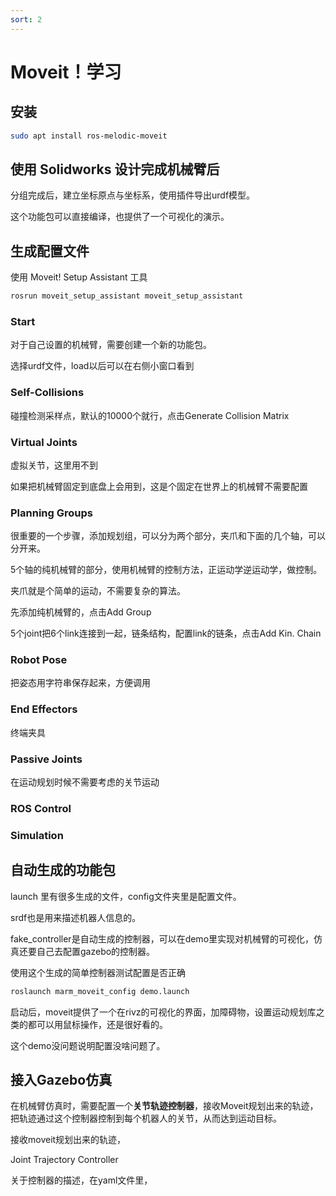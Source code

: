 ```yaml
---
sort: 2
---
```

# Moveit！学习


## 安装

```bash
sudo apt install ros-melodic-moveit
```


## 使用 Solidworks 设计完成机械臂后

分组完成后，建立坐标原点与坐标系，使用插件导出urdf模型。

这个功能包可以直接编译，也提供了一个可视化的演示。


## 生成配置文件

使用 Moveit! Setup Assistant 工具

```bash
rosrun moveit_setup_assistant moveit_setup_assistant 
```

### Start

对于自己设置的机械臂，需要创建一个新的功能包。

选择urdf文件，load以后可以在右侧小窗口看到

### Self-Collisions

碰撞检测采样点，默认的10000个就行，点击Generate Collision Matrix

### Virtual Joints

虚拟关节，这里用不到

如果把机械臂固定到底盘上会用到，这是个固定在世界上的机械臂不需要配置

### Planning Groups


很重要的一个步骤，添加规划组，可以分为两个部分，夹爪和下面的几个轴，可以分开来。

5个轴的纯机械臂的部分，使用机械臂的控制方法，正运动学逆运动学，做控制。

夹爪就是个简单的运动，不需要复杂的算法。


先添加纯机械臂的，点击Add Group

5个joint把6个link连接到一起，链条结构，配置link的链条，点击Add Kin. Chain



### Robot Pose

把姿态用字符串保存起来，方便调用

### End Effectors

终端夹具

### Passive Joints

在运动规划时候不需要考虑的关节运动

### ROS Control


### Simulation


## 自动生成的功能包

launch 里有很多生成的文件，config文件夹里是配置文件。

srdf也是用来描述机器人信息的。

fake_controller是自动生成的控制器，可以在demo里实现对机械臂的可视化，仿真还要自己去配置gazebo的控制器。

使用这个生成的简单控制器测试配置是否正确
```bash
roslaunch marm_moveit_config demo.launch
```

启动后，moveit提供了一个在rivz的可视化的界面，加障碍物，设置运动规划库之类的都可以用鼠标操作，还是很好看的。

这个demo没问题说明配置没啥问题了。



## 接入Gazebo仿真


在机械臂仿真时，需要配置一个**关节轨迹控制器**，接收Moveit规划出来的轨迹，把轨迹通过这个控制器控制到每个机器人的关节，从而达到运动目标。

接收moveit规划出来的轨迹，

Joint Trajectory Controller

关于控制器的描述，在yaml文件里，




